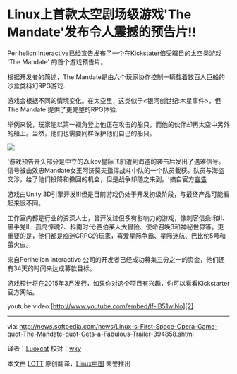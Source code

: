Linux上首款太空剧场级游戏'The Mandate'发布令人震撼的预告片!!
================================================================================

Perihelion Interactive已经宣告发布了一个在Kickstater倍受瞩目的太空类游戏 'The Mandate' 的首个游戏预告片。

根据开发者的简述，The Mandate是由六个玩家协作控制一辆载着数百人巨船的沙盒类科幻RPG游戏.

游戏会根据不同的情境变化。在太空里，这类似于<银河创世纪:木星事件>，但 The Mandate 提供了更完整的RPG体验.

举例来说，玩家能以第一视角登上他正在攻击的船只，而他的伙伴却再太空中另外的船上。当然，他们也需要同样保护他们自己的船只。

![](http://i1-news.softpedia-static.com/images/news2/Linux-s-First-Space-Opera-Game-quot-The-Mandate-quot-Gets-a-Fabulous-Trailer-394858-2.jpg)

'游戏预告开头部分是中立的Zukov星际飞船遭到海盗的袭击后发出了遇难信号。信号被由效忠Mandate女王阿济莫夫指挥战斗中队的一个队员截获。队员与海盗交涉，给了他们投降和撤回的机会，但是战争却随之来到。'摘自官方[宣告][1]

游戏由Unity 3D引擎开发!!!但是目前游戏仍处于开发初级阶段，与最终产品可能看起来很不同。

工作室内都是行业的资深人士，曾开发过佷多有影响力的游戏，像刺客信条I和II、黑手党II、孤岛惊魂2、科南时代:西伯莱人大冒险、使命召唤3和神秘世界等。更重要的是，他们都是痴迷CRPG的玩家，喜爱星际争霸、星际迷航、巴比伦5号和萤火虫。

来自Perihelion Interactive 公司的开发者已经成功募集三分之一的资金，他们还有34天的时间来达成募款目标。

游戏预计将在2015年3月发行，如果你对这个项目有兴趣，你可以看看Kickstarter官方网站。

youtube video:[http://www.youtube.com/embed/lf-lB51wlNo][2]

--------------------------------------------------------------------------------

via: http://news.softpedia.com/news/Linux-s-First-Space-Opera-Game-quot-The-Mandate-quot-Gets-a-Fabulous-Trailer-394858.shtml

译者：[Luoxcat](https://github.com/Luoxcat) 校对：[wxy](https://github.com/wxy)

本文由 [LCTT](https://github.com/LCTT/TranslateProject) 原创翻译，[Linux中国](http://linux.cn/) 荣誉推出

[1]:http://www.kickstarter.com/projects/1964463742/the-mandate/posts
[2]:http://www.youtube.com/embed/lf-lB51wlNo
